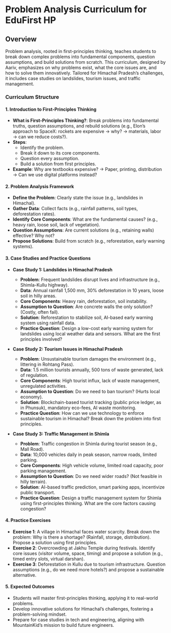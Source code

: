 # Problem Analysis Curriculum for EduFirst HP

## Overview

Problem analysis, rooted in first-principles thinking, teaches students to break down complex problems into fundamental components, question assumptions, and build solutions from scratch. This curriculum, designed by Aariv, emphasizes on why problems exist, what the core issues are, and how to solve them innovatively. Tailored for Himachal Pradesh’s challenges, it includes case studies on landslides, tourism issues, and traffic management.

### Curriculum Structure

#### 1. Introduction to First-Principles Thinking

- **What is First-Principles Thinking?**: Break problems into fundamental truths, question assumptions, and rebuild solutions (e.g., Elon’s approach to SpaceX: rockets are expensive → why? → materials, labor → can we reduce costs?).
- **Steps**:
  - Identify the problem.
  - Break it down to its core components.
  - Question every assumption.
  - Build a solution from first principles.
- **Example**: Why are textbooks expensive? → Paper, printing, distribution → Can we use digital platforms instead?

#### 2. Problem Analysis Framework

- **Define the Problem**: Clearly state the issue (e.g., landslides in Himachal).
- **Gather Data**: Collect facts (e.g., rainfall patterns, soil types, deforestation rates).
- **Identify Core Components**: What are the fundamental causes? (e.g., heavy rain, loose soil, lack of vegetation).
- **Question Assumptions**: Are current solutions (e.g., retaining walls) effective? Why not?
- **Propose Solutions**: Build from scratch (e.g., reforestation, early warning systems).

#### 3. Case Studies and Practice Questions

- **Case Study 1: Landslides in Himachal Pradesh**

  - **Problem**: Frequent landslides disrupt lives and infrastructure (e.g., Shimla-Kullu highway).
  - **Data**: Annual rainfall 1,500 mm, 30% deforestation in 10 years, loose soil in hilly areas.
  - **Core Components**: Heavy rain, deforestation, soil instability.
  - **Assumption to Question**: Are concrete walls the only solution? (Costly, often fail).
  - **Solution**: Reforestation to stabilize soil, AI-based early warning system using rainfall data.
  - **Practice Question**: Design a low-cost early warning system for landslides using local weather data and sensors. What are the first principles involved?

- **Case Study 2: Tourism Issues in Himachal Pradesh**

  - **Problem**: Unsustainable tourism damages the environment (e.g., littering in Rohtang Pass).
  - **Data**: 1.5 million tourists annually, 500 tons of waste generated, lack of regulation.
  - **Core Components**: High tourist influx, lack of waste management, unregulated activities.
  - **Assumption to Question**: Do we need to ban tourism? (Hurts local economy).
  - **Solution**: Blockchain-based tourist tracking (public price ledger, as in Phunsuk), mandatory eco-fees, AI waste monitoring.
  - **Practice Question**: How can we use technology to enforce sustainable tourism in Himachal? Break down the problem into first principles.

- **Case Study 3: Traffic Management in Shimla**
  - **Problem**: Traffic congestion in Shimla during tourist season (e.g., Mall Road).
  - **Data**: 10,000 vehicles daily in peak season, narrow roads, limited parking.
  - **Core Components**: High vehicle volume, limited road capacity, poor parking management.
  - **Assumption to Question**: Do we need wider roads? (Not feasible in hilly terrain).
  - **Solution**: AI-based traffic prediction, smart parking apps, incentivize public transport.
  - **Practice Question**: Design a traffic management system for Shimla using first-principles thinking. What are the core factors causing congestion?

#### 4. Practice Exercises

- **Exercise 1**: A village in Himachal faces water scarcity. Break down the problem: Why is there a shortage? (Rainfall, storage, distribution). Propose a solution using first principles.
- **Exercise 2**: Overcrowding at Jakhu Temple during festivals. Identify core issues (visitor volume, space, timing) and propose a solution (e.g., timed entry slots, virtual darshan).
- **Exercise 3**: Deforestation in Kullu due to tourism infrastructure. Question assumptions (e.g., do we need more hotels?) and propose a sustainable alternative.

#### 5. Expected Outcomes

- Students will master first-principles thinking, applying it to real-world problems.
- Develop innovative solutions for Himachal’s challenges, fostering a problem-solving mindset.
- Prepare for case studies in tech and engineering, aligning with MountainKid’s mission to build future engineers.

